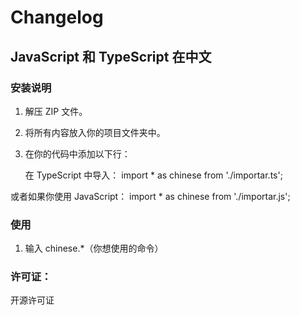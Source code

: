 # Changelog

## JavaScript 和 TypeScript 在中文

### 安装说明

1. 解压 ZIP 文件。
2. 将所有内容放入你的项目文件夹中。
3. 在你的代码中添加以下行：

   在 TypeScript 中导入：
import * as chinese from './importar.ts';

或者如果你使用 JavaScript：
import * as chinese from './importar.js';


### 使用
1. 输入 chinese.*（你想使用的命令）

### 许可证：

开源许可证

